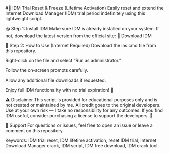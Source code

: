 #💾 IDM Trial Reset & Freeze (Lifetime Activation)
Easily reset and extend the Internet Download Manager (IDM) trial period indefinitely using this lightweight script.

📥 Step 1: Install IDM
Make sure IDM is already installed on your system. If not, download the latest version from the official site:
🔗 Download IDM

🔧 Step 2: How to Use (Internet Required)
Download the ias.cmd file from this repository.

Right-click on the file and select “Run as administrator.”

Follow the on-screen prompts carefully.

Allow any additional file downloads if requested.

Enjoy full IDM functionality with no trial expiration! 🚀

⚠️ Disclaimer
This script is provided for educational purposes only and is not created or maintained by me.
All credit goes to the original developers.
Use at your own risk — I take no responsibility for any outcomes.
If you find IDM useful, consider purchasing a license to support the developers. 💙

📌 Support
For questions or issues, feel free to open an issue or leave a comment on this repository.

Keywords: IDM trial reset, IDM lifetime activation, reset IDM trial, Internet Download Manager crack, IDM script, IDM free download, IDM crack tool
